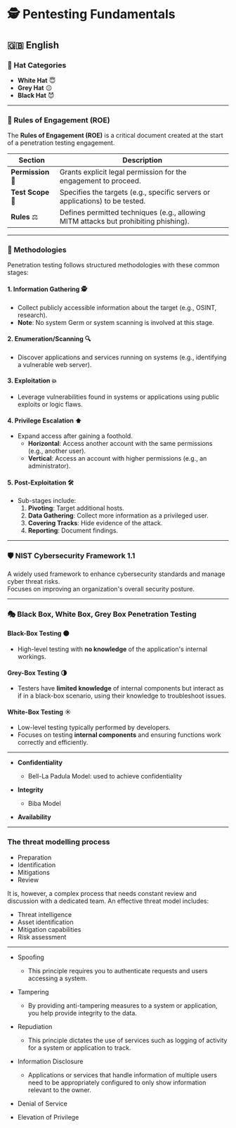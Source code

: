 # 🕵️ Pentesting Fundamentals

## 🇬🇧 English

### 🎩 Hat Categories
- **White Hat** 😇
- **Grey Hat** 😐
- **Black Hat** 😈

---
### 📜 Rules of Engagement (ROE)
The **Rules of Engagement (ROE)** is a critical document created at the start of a penetration testing engagement.

| Section       | Description                                                                 |
|---------------|-----------------------------------------------------------------------------|
| **Permission** 📝 | Grants explicit legal permission for the engagement to proceed.            |
| **Test Scope** 🎯 | Specifies the targets (e.g., specific servers or applications) to be tested. |
| **Rules** ⚖️ | Defines permitted techniques (e.g., allowing MITM attacks but prohibiting phishing). |

---

### 🔄 Methodologies
Penetration testing follows structured methodologies with these common stages:

#### 1. Information Gathering 🕵️
- Collect publicly accessible information about the target (e.g., OSINT, research).  
- **Note**: No system Germ or system scanning is involved at this stage.

#### 2. Enumeration/Scanning 🔍
- Discover applications and services running on systems (e.g., identifying a vulnerable web server).

#### 3. Exploitation 💥
- Leverage vulnerabilities found in systems or applications using public exploits or logic flaws.

#### 4. Privilege Escalation ⬆️
- Expand access after gaining a foothold.  
  - **Horizontal**: Access another account with the same permissions (e.g., another user).  
  - **Vertical**: Access an account with higher permissions (e.g., an administrator).

#### 5. Post-Exploitation 🛠️
- Sub-stages include:  
  1. **Pivoting**: Target additional hosts.  
  2. **Data Gathering**: Collect more information as a privileged user.  
  3. **Covering Tracks**: Hide evidence of the attack.  
  4. **Reporting**: Document findings.

---

### 🛡️ NIST Cybersecurity Framework 1.1
A widely used framework to enhance cybersecurity standards and manage cyber threat risks.  
Focuses on improving an organization's overall security posture.

---

### 🎭 Black Box, White Box, Grey Box Penetration Testing

#### Black-Box Testing 🌑
- High-level testing with **no knowledge** of the application's internal workings.  

#### Grey-Box Testing 🌗
- Testers have **limited knowledge** of internal components but interact as if in a black-box scenario, using their knowledge to troubleshoot issues.

#### White-Box Testing ☀️
- Low-level testing typically performed by developers.  
- Focuses on testing **internal components** and ensuring functions work correctly and efficiently.

---

- **Confidentiality**

  - Bell-La Padula Model: used to achieve confidentiality

- **Integrity**

  - Biba Model 

- **Availability**

---
### The threat modelling process
- Preparation
- Identification
- Mitigations
- Review

It is, however, a complex process that needs constant review and discussion with a dedicated team. An effective threat model includes:

- Threat intelligence
- Asset identification
- Mitigation capabilities
- Risk assessment

---
- Spoofing
  - This principle requires you to authenticate requests and users accessing a system. 
- Tampering
  - By providing anti-tampering measures to a system or application, you help provide integrity to the data.
- Repudiation	
  - This principle dictates the use of services such as logging of activity for a system or application to track.

- Information Disclosure	
  - Applications or services that handle information of multiple users need to be appropriately configured to only show information relevant to the owner.

- Denial of Service
- Elevation of Privilege